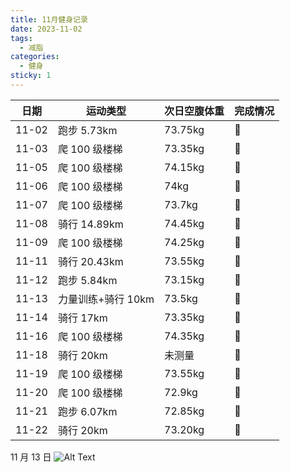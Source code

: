 ```yaml
---
title: 11月健身记录
date: 2023-11-02
tags:
  - 减脂
categories:
  - 健身
sticky: 1
---
```


| 日期  | 运动类型           | 次日空腹体重 | 完成情况 |
| ----- | ------------------ | ------------ | -------- |
| 11-02 | 跑步 5.73km        | 73.75kg      | :100:    |
| 11-03 | 爬 100 级楼梯      | 73.35kg      | :100:    |
| 11-05 | 爬 100 级楼梯      | 74.15kg      | :100:    |
| 11-06 | 爬 100 级楼梯      | 74kg         | :100:    |
| 11-07 | 爬 100 级楼梯      | 73.7kg       | :100:    |
| 11-08 | 骑行 14.89km       | 74.45kg      | :100:    |
| 11-09 | 爬 100 级楼梯      | 74.25kg      | :100:    |
| 11-11 | 骑行 20.43km       | 73.55kg      | :100:    |
| 11-12 | 跑步 5.84km        | 73.15kg      | :100:    |
| 11-13 | 力量训练+骑行 10km | 73.5kg       | :100:    |
| 11-14 | 骑行 17km          | 73.35kg      | :100:    |
| 11-16 | 爬 100 级楼梯      | 74.35kg      | :100:    |
| 11-18 | 骑行 20km          | 未测量       | :100:    |
| 11-19 | 爬 100 级楼梯      | 73.55kg      | :100:    |
| 11-20 | 爬 100 级楼梯      | 72.9kg       | :100:    |
| 11-21 | 跑步 6.07km        | 72.85kg      | :100:    |
| 11-22 | 骑行 20km          | 73.20kg      | :100:    |

11 月 13 日
![Alt Text](https://www.ohpooh.space/%E5%81%A5%E8%BA%AB%2F%E8%AE%AD%E8%AE%B0%2F20231113.jpg)
